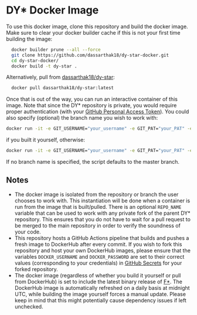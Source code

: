 # DY* Docker Image

To use this docker image, clone this repository and build the docker image. Make sure to clear your docker builder cache if this is not your first time building the image:

```bash
  docker builder prune --all --force
  git clone https://github.com/dassarthak18/dy-star-docker.git
  cd dy-star-docker/
  docker build -t dy-star .
```

Alternatively, pull from [dassarthak18/dy-star](https://hub.docker.com/r/dassarthak18/dy-star):

```bash
  docker pull dassarthak18/dy-star:latest
```

Once that is out of the way, you can run an interactive container of this image. Note that since the DY* repository is private, you would require proper authentication (with your [GitHub Personal Access Token](https://docs.github.com/en/authentication/keeping-your-account-and-data-secure/managing-your-personal-access-tokens)). You could also specify (optional) the branch name you wish to work with:

```bash
docker run -it -e GIT_USERNAME="your_username" -e GIT_PAT="your_PAT" -e BRANCH_NAME="branch_name" dy-star
```

if you built it yourself, otherwise:

```bash
docker run -it -e GIT_USERNAME="your_username" -e GIT_PAT="your_PAT" -e BRANCH_NAME="branch_name" dassarthak18/dy-star
```

If no branch name is specified, the script defaults to the master branch.

## Notes
* The docker image is isolated from the repository or branch the user chooses to work with. This instantiation will be done when a container is run from the image that is built/pulled. There is an optional ```REPO_NAME``` variable that can be used to work with any private fork of the parent DY* repository. This ensures that you do not have to wait for a pull request to be merged to the main repository in order to verify the soundness of your code.
* This repository hosts a GitHub Actions pipeline that builds and pushes a fresh image to DockerHub after every commit. If you wish to fork this repository and host your own DockerHub images, please ensure that the variables ```DOCKER_USERNAME``` and ```DOCKER_PASSWORD``` are set to their correct values (corresponding to your credentials) in [GitHub Secrets](https://docs.github.com/en/actions/security-for-github-actions/security-guides/using-secrets-in-github-actions) for your forked repository.
* The docker image (regardless of whether you build it yourself or pull from DockerHub) is set to include the latest binary release of [F*](https://github.com/FStarLang/FStar). The DockerHub image is automatically refreshed on a daily basis at midnight UTC, while building the image yourself forces a manual update. Please keep in mind that this might potentially cause dependency issues if left unchecked.
